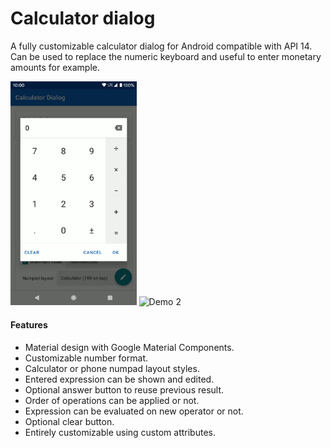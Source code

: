 # Calculator dialog

A fully customizable calculator dialog for Android compatible with API 14.
Can be used to replace the numeric keyboard and useful to enter monetary amounts for example.

<img src="screenshots/demo1.gif" alt="Demo 1" width="40%"/> <img src="screenshots/demo2.gif" alt="Demo 2" width="40%"/>

#### Features
- Material design with Google Material Components.
- Customizable number format.
- Calculator or phone numpad layout styles.
- Entered expression can be shown and edited.
- Optional answer button to reuse previous result.
- Order of operations can be applied or not.
- Expression can be evaluated on new operator or not.
- Optional clear button.
- Entirely customizable using custom attributes.


